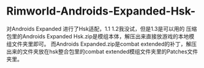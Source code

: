 # Rimworld-Androids-Expanded-Hsk-
对Androids Expanded 进行了Hsk适配，1.1 1.2我没试，但是1.3是可以用的
压缩包里的Androids Expanded Hsk.zip是模组本体，解压出来直接放游戏的本地模组文件夹里即可。
而Androids Expanded.zip是combat extended的补丁，解压出来的文件夹放在hsk整合包里的combat extended模组文件夹里的Patches文件夹里。
